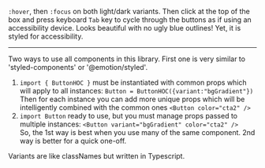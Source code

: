 `:hover`, then `:focus` on both light/dark variants. Then click at the top of the box and press keyboard `Tab` key to cycle through the buttons as if using an accessibility device. Looks beautiful with no ugly blue outlines! Yet, it is styled for accessibility.

---

Two ways to use all components in this library. First one is very similar to 'styled-components' or '@emotion/styled'.

1. `import { ButtonHOC }` must be instantiated with common props which will apply to all instances: `Button = ButtonHOC({variant:"bgGradient"})`  
   Then for each instance you can add more unique props which will be intelligently combined with the common ones `<Button color="cta2" />`
2. `import Button` ready to use, but you must manage props passed to multiple instances: `<Button variant="bgGradient" color="cta2" />`  
   So, the 1st way is best when you use many of the same component. 2nd way is better for a quick one-off.

Variants are like classNames but written in Typescript.
